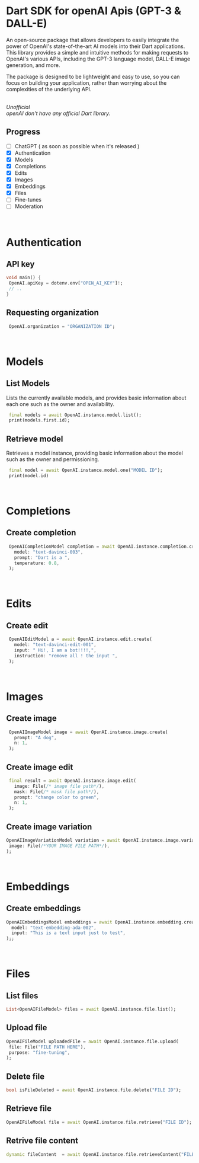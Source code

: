 # Dart SDK for openAI Apis (GPT-3 & DALL-E)

An open-source package that allows developers to easily integrate the power of OpenAI's state-of-the-art AI models into their Dart applications. This library provides a simple and intuitive methods for making requests to OpenAI's various APIs, including the GPT-3 language model, DALL-E image generation, and more.


The package is designed to be lightweight and easy to use, so you can focus on building your application, rather than worrying about the complexities of the underlying API.
<br>
<br>

<i>Unofficial</i><br>
<i>openAI don't have any official Dart library.</I>

## Progress
- [ ] ChatGPT ( as soon as possible when it's released )
- [x] Authentication
- [x] Models
- [x] Completions
- [x] Edits
- [x] Images
- [x] Embeddings
- [x] Files
- [ ] Fine-tunes
- [ ] Moderation

<br>

# Authentication
## API key
```dart
void main() {
 OpenAI.apiKey = dotenv.env["OPEN_AI_KEY"]!;
 // ..
}
```

## Requesting organization
```dart
 OpenAI.organization = "ORGANIZATION ID";
```

<br>

# Models
## List Models
Lists the currently available models, and provides basic information about each one such as the owner and availability.

```dart
 final models = await OpenAI.instance.model.list();
 print(models.first.id);
```

## Retrieve model
Retrieves a model instance, providing basic information about the model such as the owner and permissioning.

```dart
 final model = await OpenAI.instance.model.one("MODEL ID");
 print(model.id)
```


<br>

# Completions
## Create completion

```dart
 OpenAICompletionModel completion = await OpenAI.instance.completion.create(
   model: "text-davinci-003",
   prompt: "Dart is a ",
   temperature: 0.8,
 );
```

<br>

# Edits
## Create edit

```dart
 OpenAIEditModel a = await OpenAI.instance.edit.create(
   model: "text-davinci-edit-001",
   input: " Hi!, I am a bot!!!!,",
   instruction: "remove all ! the input ",
 );
```

<br>

# Images
## Create image
```dart
 OpenAIImageModel image = await OpenAI.instance.image.create(
   prompt: "A dog",
   n: 1,
 );
```

## Create image edit
```dart
 final result = await OpenAI.instance.image.edit(
   image: File(/* image file path*/),
   mask: File(/* mask file path*/),
   prompt: "change color to green",
   n: 1,
 );

```

## Create image variation
```dart
OpenAIImageVariationModel variation = await OpenAI.instance.image.variation(
 image: File(/*YOUR IMAGE FILE PATH*/),
);
```
<br>

# Embeddings
## Create embeddings
```dart
OpenAIEmbeddingsModel embeddings = await OpenAI.instance.embedding.create(
  model: "text-embedding-ada-002",
  input: "This is a text input just to test",
);;
```
<br>

# Files
## List files
```dart
List<OpenAIFileModel> files = await OpenAI.instance.file.list();
```
## Upload file
```dart
OpenAIFileModel uploadedFile = await OpenAI.instance.file.upload(
 file: File("FILE PATH HERE"),
 purpose: "fine-tuning",
);
```
## Delete file
```dart
bool isFileDeleted = await OpenAI.instance.file.delete("FILE ID");
```
## Retrieve file
```dart
OpenAIFileModel file = await OpenAI.instance.file.retrieve("FILE ID");
```
## Retrive file content
```dart
dynamic fileContent  = await OpenAI.instance.file.retrieveContent("FILE ID");
```
